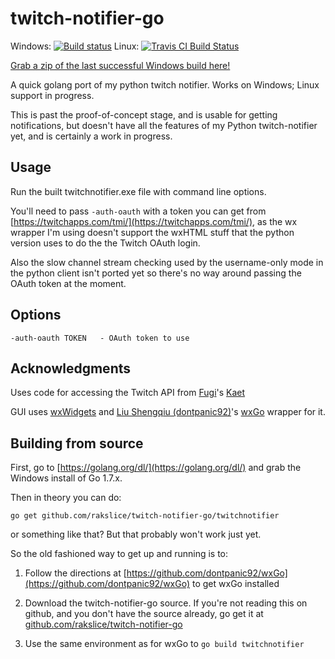 # twitch-notifier-go

Windows: [![Build status](https://ci.appveyor.com/api/projects/status/wdd0jhu4gobdy83a?svg=true)](https://ci.appveyor.com/project/rakslice/twitch-notifier-go) Linux: [![Travis CI Build Status](https://travis-ci.org/rakslice/twitch-notifier-go.svg)](https://travis-ci.org/rakslice/twitch-notifier-go)

[Grab a zip of the last successful Windows build here!](https://ci.appveyor.com/api/projects/rakslice/twitch-notifier-go/artifacts/twitch-notifier-go.zip) 

A quick golang port of my python twitch notifier.  Works on Windows; Linux support in progress.

This is past the proof-of-concept stage, and is usable for getting notifications, but doesn't have all the features of my Python twitch-notifier yet, and is certainly a work in progress.

## Usage

Run the built twitchnotifier.exe file with command line options.

You'll need to pass `-auth-oauth` with a token you can get from [https://twitchapps.com/tmi/](https://twitchapps.com/tmi/), as the wx wrapper I'm using doesn't support the wxHTML stuff that the python version uses to do the the Twitch OAuth login.

Also the slow channel stream checking used by the username-only mode in the python client isn't ported yet so there's no way around passing the OAuth token at the moment. 

## Options

    -auth-oauth TOKEN   - OAuth token to use
        
## Acknowledgments

Uses code for accessing the Twitch API from [Fugi](https://github.com/fugiman)'s [Kaet](https://github.com/fugiman/kaet)

GUI uses [wxWidgets](https://www.wxwidgets.org/) and [Liu Shengqiu (dontpanic92)](https://github.com/dontpanic92)'s [wxGo](https://github.com/dontpanic92/wxGo) wrapper for it.

## Building from source

First, go to [https://golang.org/dl/](https://golang.org/dl/) and grab the Windows install of Go 1.7.x.

Then in theory you can do:

	go get github.com/rakslice/twitch-notifier-go/twitchnotifier

or something like that? But that probably won't work just yet.

So the old fashioned way to get up and running is to:

1. Follow the directions at [https://github.com/dontpanic92/wxGo](https://github.com/dontpanic92/wxGo) to get wxGo installed
2. Download the twitch-notifier-go source. If you're not reading this on github, and you don't have the source already, go get it at [github.com/rakslice/twitch-notifier-go](https://github.com/rakslice/twitch-notifier-go) 

5. Use the same environment as for wxGo to `go build twitchnotifier` 


